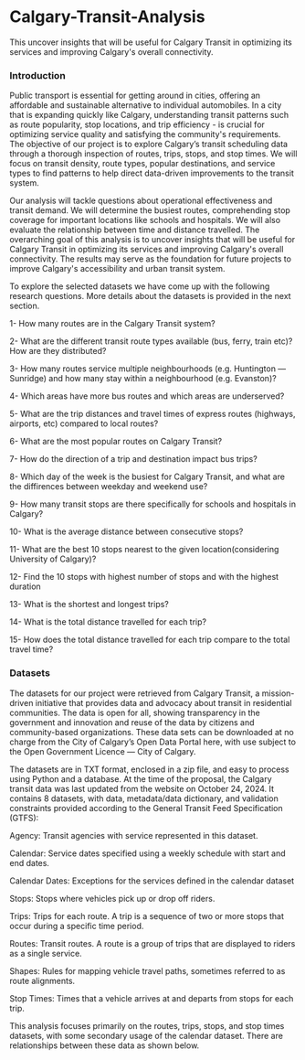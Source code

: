 # Calgary-Transit-Analysis
This uncover insights that will be useful for Calgary Transit in optimizing its services and improving Calgary's overall connectivity. 

### Introduction

Public transport is essential for getting around in cities, offering an affordable and sustainable alternative to individual automobiles. In a city that is expanding quickly like Calgary, understanding transit patterns such as route popularity, stop locations, and trip efficiency - is crucial for optimizing service quality and satisfying the community's requirements. The objective of our project is to explore Calgary’s transit scheduling data through a thorough inspection of routes, trips, stops, and stop times. We will focus on transit density, route types, popular destinations, and service types to find patterns to help direct data-driven improvements to the transit system.

Our analysis will tackle questions about operational effectiveness and transit demand. We will determine the busiest routes, comprehending stop coverage for important locations like schools and hospitals. We will also evaluate the relationship between time and distance travelled. The overarching goal of this analysis is to uncover insights that will be useful for Calgary Transit in optimizing its services and improving Calgary's overall connectivity. The results may serve as the foundation for future projects to improve Calgary's accessibility and urban transit system.



To explore the selected datasets we have come up with the following research questions. More details about the datasets is provided in the next section.

1- How many routes are in the Calgary Transit system?

2- What are the different transit route types available (bus, ferry, train etc)? How are they distributed?

3- How many routes service multiple neighbourhoods (e.g. Huntington — Sunridge) and how many stay within a neighbourhood (e.g. Evanston)?

4- Which areas have more bus routes and which areas are underserved?

5- What are the trip distances and travel times of express routes (highways, airports, etc) compared to local routes?

6- What are the most popular routes on Calgary Transit?

7- How do the direction of a trip and destination impact bus trips?

8- Which day of the week is the busiest for Calgary Transit, and what are the diffirences between weekday and weekend use?

9- How many transit stops are there specifically for schools and hospitals in Calgary?

10- What is the average distance between consecutive stops?

11- What are the best 10 stops nearest to the given location(considering University of Calgary)?

12- Find the 10 stops with highest number of stops and with the highest duration

13- What is the shortest and longest trips?

14- What is the total distance travelled for each trip?

15- How does the total distance travelled for each trip compare to the total travel time?

### Datasets

The datasets for our project were retrieved from Calgary Transit, a mission-driven initiative that provides data and advocacy about transit in residential communities. The data is open for all, showing transparency in the government and innovation and reuse of the data by citizens and community-based organizations. These data sets can be downloaded at no charge from the City of Calgary’s Open Data Portal here, with use subject to the Open Government Licence — City of Calgary.

The datasets are in TXT format, enclosed in a zip file, and easy to process using Python and a database. At the time of the proposal, the Calgary transit data was last updated from the website on October 24, 2024. It contains 8 datasets, with data, metadata/data dictionary, and validation constraints provided according to the General Transit Feed Specification (GTFS):

Agency: Transit agencies with service represented in this dataset.

Calendar: Service dates specified using a weekly schedule with start and end dates.

Calendar Dates: Exceptions for the services defined in the calendar dataset

Stops: Stops where vehicles pick up or drop off riders.

Trips: Trips for each route. A trip is a sequence of two or more stops that occur during a specific time period.

Routes: Transit routes. A route is a group of trips that are displayed to riders as a single service.

Shapes: Rules for mapping vehicle travel paths, sometimes referred to as route alignments.

Stop Times: Times that a vehicle arrives at and departs from stops for each trip.

This analysis focuses primarily on the routes, trips, stops, and stop times datasets, with some secondary usage of the calendar dataset. There are relationships between these data as shown below.


